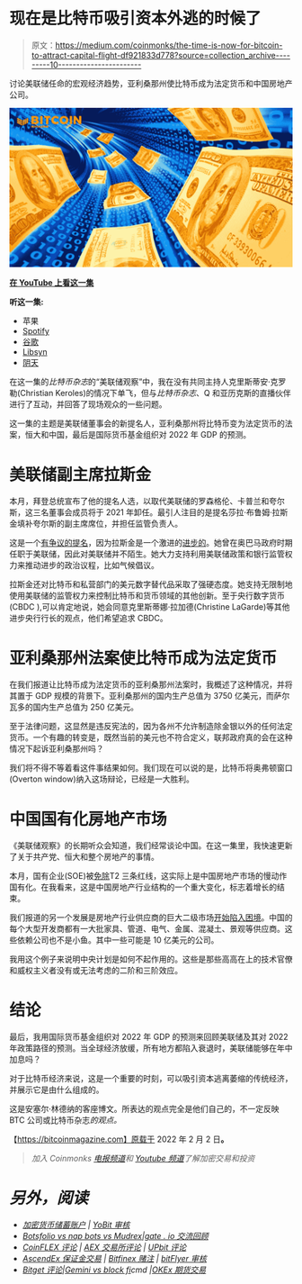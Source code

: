# 现在是比特币吸引资本外逃的时候了

> 原文：<https://medium.com/coinmonks/the-time-is-now-for-bitcoin-to-attract-capital-flight-df921833d778?source=collection_archive---------10----------------------->

讨论美联储任命的宏观经济趋势，亚利桑那州使比特币成为法定货币和中国房地产公司。

![](img/a3ff76cbdc1d03738b46349464d432a9.png)

[**在 YouTube 上看这一集**](https://www.youtube.com/watch?v=q-TJh1InrSc&t=2765s)

**听这一集:**

*   苹果
*   [Spotify](https://open.spotify.com/episode/2FICB8RrVVzvS097QLVvaG?si=83010fa749714f75)
*   [谷歌](https://podcasts.google.com/feed/aHR0cHM6Ly9mZWR3YXRjaC5saWJzeW4uY29tL3Jzcw/episode/YzlmYWU4OGUtNjNmMi00OGUyLTk3NDEtMmNiZjQ2MjgwNGY1?sa=X&ved=0CAUQkfYCahcKEwig0LqWtuH1AhUAAAAAHQAAAAAQAQ)
*   [Libsyn](https://fedwatch.libsyn.com/progressive-fed-nominees-arizona-and-evergrande-fed-79)
*   [阴天](https://overcast.fm/+2ioA_2t7s)

在这一集的*比特币杂志*的“美联储观察”中，我在没有共同主持人克里斯蒂安·克罗勒(Christian Keroles)的情况下单飞，但与*比特币杂志*、Q 和亚历克斯的直播伙伴进行了互动，并回答了现场观众的一些问题。

这一集的主题是美联储董事会的新提名人，亚利桑那州将比特币变为法定货币的法案，恒大和中国，最后是国际货币基金组织对 2022 年 GDP 的预测。

# 美联储副主席拉斯金

本月，拜登总统宣布了他的提名人选，以取代美联储的罗森格伦、卡普兰和夸尔斯，这三名董事会成员将于 2021 年卸任。最引人注目的是提名莎拉·布鲁姆·拉斯金填补夸尔斯的副主席席位，并担任监管负责人。

这是一个[有争议的提名](https://archive.ph/NEJjv)，因为拉斯金是一个激进的[进步的](https://archive.ph/cJJuQ)。她曾在奥巴马政府时期任职于美联储，因此对美联储并不陌生。她大力支持利用美联储政策和银行监管权力来推动进步的政治议程，比如气候倡议。

拉斯金还对比特币和私营部门的美元数字替代品采取了强硬态度。她支持无限制地使用美联储的监管权力来控制比特币和货币领域的其他创新。至于央行数字货币(CBDC ),可以肯定地说，她会同意克里斯蒂娜·拉加德(Christine LaGarde)等其他进步央行行长的观点，他们希望追求 CBDC。

# 亚利桑那州法案使比特币成为法定货币

在我们报道让比特币成为法定货币的亚利桑那州法案时，我概述了这种情况，并将其置于 GDP 规模的背景下。亚利桑那州的国内生产总值为 3750 亿美元，而萨尔瓦多的国内生产总值为 250 亿美元。

至于法律问题，这显然是违反宪法的，因为各州不允许制造除金银以外的任何法定货币。一个有趣的转变是，既然当前的美元也不符合定义，联邦政府真的会在这种情况下起诉亚利桑那州吗？

我们将不得不等着看这件事结果如何。我们现在可以说的是，比特币将奥弗顿窗口(Overton window)纳入这场辩论，已经是一大胜利。

# 中国国有化房地产市场

《美联储观察》的长期听众会知道，我们经常谈论中国。在这一集里，我快速更新了关于共产党、恒大和整个房地产的事情。

本月，国有企业(SOE)被[免除](https://archive.ph/PALGF)T2 三条红线，这实际上是中国房地产市场的慢动作国有化。在我看来，这是中国房地产行业结构的一个重大变化，标志着增长的结束。

我们报道的另一个发展是房地产行业供应商的巨大二级市场[开始陷入困境](https://archive.ph/8Dw0H)。中国的每个大型开发商都有一大批家具、管道、电气、金属、混凝土、景观等供应商。这些依赖公司也不是小鱼。其中一些可能是 10 亿美元的公司。

我用这个例子来说明中央计划是如何不起作用的。这些是那些高高在上的技术官僚和威权主义者没有或无法考虑的二阶和三阶效应。

# 结论

最后，我用国际货币基金组织对 2022 年 GDP 的预测来回顾美联储及其对 2022 年政策路径的预测。当全球经济放缓，所有地方都陷入衰退时，美联储能够在年中加息吗？

对于比特币经济来说，这是一个重要的时刻，可以吸引资本逃离萎缩的传统经济，并展示它是由什么组成的。

这是安塞尔·林德纳的客座博文。所表达的观点完全是他们自己的，不一定反映 BTC 公司或比特币杂志*的观点。*

【https://bitcoinmagazine.com】原载于 2022 年 2 月 2 日[](https://bitcoinmagazine.com/markets/time-is-now-for-bitcoin-to-attract-capital-flight)**。**

> *加入 Coinmonks [电报频道](https://t.me/coincodecap)和 [Youtube 频道](https://www.youtube.com/c/coinmonks/videos)了解加密交易和投资*

# *另外，阅读*

*   *[加密货币储蓄账户](/coinmonks/cryptocurrency-savings-accounts-be3bc0feffbf) | [YoBit 审核](/coinmonks/yobit-review-175464162c62)*
*   *[Botsfolio vs nap bots vs Mudrex](/coinmonks/botsfolio-vs-napbots-vs-mudrex-c81344970c02)|[gate . io 交流回顾](/coinmonks/gate-io-exchange-review-61bf87b7078f)*
*   *[CoinFLEX 评论](https://coincodecap.com/coinflex-review) | [AEX 交易所评论](https://coincodecap.com/aex-exchange-review) | [UPbit 评论](https://coincodecap.com/upbit-review)*
*   *[AscendEx 保证金交易](https://coincodecap.com/ascendex-margin-trading) | [Bitfinex 赌注](https://coincodecap.com/bitfinex-staking) | [bitFlyer 审核](https://coincodecap.com/bitflyer-review)*
*   *[Bitget 评论](https://coincodecap.com/bitget-review)|[Gemini vs block fi](https://coincodecap.com/gemini-vs-blockfi)cmd |[OKEx 期货交易](https://coincodecap.com/okex-futures-trading)*